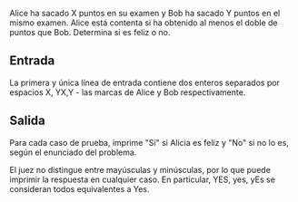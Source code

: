 Alice ha sacado X puntos en su examen y Bob ha sacado Y puntos en el mismo examen. Alice está contenta si ha obtenido al menos el doble de puntos que Bob. Determina si es feliz o no.

## Entrada
La primera y única línea de entrada contiene dos enteros separados por espacios X, YX,Y - las marcas de Alice y Bob respectivamente.

## Salida
Para cada caso de prueba, imprime "Sí" si Alicia es feliz y "No" si no lo es, según el enunciado del problema.

El juez no distingue entre mayúsculas y minúsculas, por lo que puede imprimir la respuesta en cualquier caso. En particular, YES, yes, yEs se consideran todos equivalentes a Yes.